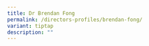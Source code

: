 ```yaml
---
title: Dr Brendan Fong
permalink: /directors-profiles/brendan-fong/
variant: tiptap
description: ""
---
```

